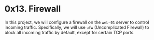 # 0x13. Firewall

In this project, we will configure a firewall on the `web-01` server to control incoming traffic. Specifically, we will use `ufw` (Uncomplicated Firewall) to block all incoming traffic by default, except for certain TCP ports.

